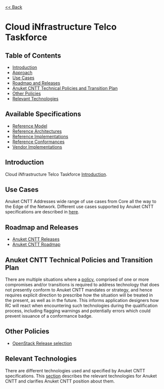 [<< Back](../)
# Cloud iNfrastructure Telco Taskforce

## Table of Contents
* [Introduction](#1.0)
* [Approach](#4.0)
* [Use Cases](#5.0)
* [Roadmap and Releases](#6.0)
* [Anuket CNTT Technical Policies and Transition Plan](#7.0)
* [Other Policies](#9.0)
* [Relevant Technologies](#8.0)

## Available Specifications
* [Reference Model](../ref_model)
* [Reference Architectures](../ref_arch)
* [Reference Implementations](../ref_impl)
* [Reference Conformances](../ref_cert)
* [Vendor Implementations](../ven_impl)

<a name="1.0"></a>
## Introduction

Cloud iNfrastructure Telco Taskforce [Introduction](chapter00.md). 

<a name="5.0"></a>
## Use Cases
Anuket CNTT Addresses wide range of use cases from Core all the way to the Edge of the Network. Different use cases supported by Anuket CNTT specifications are described in [here](./usecases.md).

<a name="6.0"></a>
## Roadmap and Releases

* [Anuket CNTT Releases](./release_notes)
* [Anuket CNTT Roadmap](./roadmap.md)

<a name="7.0"></a>
## Anuket CNTT Technical Policies and Transition Plan

There are multiple situations where a [policy](./policies.md), comprised of one or more compromises and/or transitions is required to address technology that does not presently conform to Anuket CNTT mandates or strategy, and hence requires explicit direction to prescribe how the situation will be treated in the present, as well as in the future. This informs application designers how RC will react when encountering such technologies during the qualification process, including flagging warnings and potentially errors which could prevent issuance of a conformance badge.

<a name="8.0"></a>
## Other Policies

* [OpenStack Release selection](./openstack-release.md)

<a name="9.0"></a>
## Relevant Technologies

There are different technologies used and specified by Anuket CNTT specifications. This [section](./technologies.md) describes the relevant technologies for Anuket CNTT and clarifies Anuket CNTT position about them.